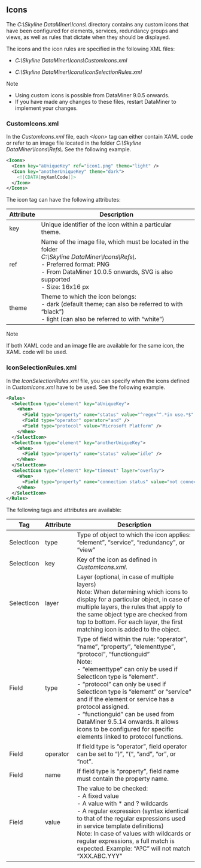 ## Icons

The *C:\\Skyline DataMiner\\Icons\\* directory contains any custom icons that have been configured for elements, services, redundancy groups and views, as well as rules that dictate when they should be displayed.

The icons and the icon rules are specified in the following XML files:

- *C:\\Skyline DataMiner\\Icons\\CustomIcons.xml*

- *C:\\Skyline DataMiner\\Icons\\IconSelectionRules.xml*

> [!NOTE]
> - Using custom icons is possible from DataMiner 9.0.5 onwards.
> - If you have made any changes to these files, restart DataMiner to implement your changes.

### CustomIcons.xml

In the *CustomIcons.xml* file, each *\<Icon>* tag can either contain XAML code or refer to an image file located in the folder *C:\\Skyline DataMiner\\Icons\\Refs\\*. See the following example.

```xml
<Icons>
  <Icon key="aUniqueKey" ref="icon1.png" theme="light" />
  <Icon key="anotherUniqueKey" theme="dark">
    <![CDATA[myXamlCode]]>
  </Icon>
</Icons>
```

The icon tag can have the following attributes:

| Attribute | Description                                                                                                                                                                                                                                                                                                                                                                                                                                        |
|-----------|----------------------------------------------------------------------------------------------------------------------------------------------------------------------------------------------------------------------------------------------------------------------------------------------------------------------------------------------------------------------------------------------------------------------------------------------------|
| key       | Unique identifier of the icon within a particular theme.                                                                                                                                                                                                                                                                                                                                                                                           |
| ref       | Name of the image file, which must be located in the folder <br>*C:\\Skyline DataMiner\\Icons\\Refs\\*.<br> -  Preferred format: PNG<br> -  From DataMiner 10.0.5 onwards, SVG is also supported<br> -  Size: 16x16 px |
| theme     | Theme to which the icon belongs:<br> -  dark (default theme; can also be referred to with “black”)<br> -  light (can also be referred to with “white”)                                                                                                                                                               |

> [!NOTE]
> If both XAML code and an image file are available for the same icon, the XAML code will be used.

### IconSelectionRules.xml

In the *IconSelectionRules.xml* file, you can specify when the icons defined in *CustomIcons.xml* have to be used. See the following example.

```xml
<Rules>
  <SelectIcon type="element" key="aUniqueKey">
    <When>
      <Field type="property" name="status" value="^regex^^.*in use.*$" />
      <Field type="operator" operator="and" />
      <Field type="protocol" value="Microsoft Platform" />
    </When>
  </SelectIcon>
  <SelectIcon type="element" key="anotherUniqueKey">
    <When>
      <Field type="property" name="status" value="idle" />
    </When>
  </SelectIcon>
  <SelectIcon type="element" key="timeout" layer="overlay">
    <When>
      <Field type="property" name="connection status" value="not connected" />
    </When>
  </SelectIcon>
</Rules>
```

The following tags and attributes are available:

| Tag        | Attribute | Description                                                                                                                                                                                                                                                                                                                                                                                                                                                                                                                                                                                                                                                                          |
|------------|-----------|--------------------------------------------------------------------------------------------------------------------------------------------------------------------------------------------------------------------------------------------------------------------------------------------------------------------------------------------------------------------------------------------------------------------------------------------------------------------------------------------------------------------------------------------------------------------------------------------------------------------------------------------------------------------------------------|
| SelectIcon | type      | Type of object to which the icon applies: “element”, “service”, “redundancy”, or “view”                                                                                                                                                                                                                                                                                                                                                                                                                                                                                                                                                                                              |
| SelectIcon | key       | Key of the icon as defined in *CustomIcons.xml*.                                                                                                                                                                                                                                                                                                                                                                                                                                                                                                                                                                                                      |
| SelectIcon | layer     | Layer (optional, in case of multiple layers)<br> Note: When determining which icons to display for a particular object, in case of multiple layers, the rules that apply to the same object type are checked from top to bottom. For each layer, the first matching icon is added to the object.                                                                                                                                                                                                                                                                                                                                                                                     |
| Field      | type      | Type of field within the rule: “operator”, “name”, “property”, “elementtype”, “protocol”, “functionguid”<br> Note: <br> -  “elementtype” can only be used if SelectIcon type is “element”.<br> -  “protocol” can only be used if SelectIcon type is “element” or “service” and if the element or service has a protocol assigned.<br> -  “functionguid” can be used from DataMiner 9.5.14 onwards. It allows icons to be configured for specific elements linked to protocol functions. |
| Field      | operator  | If field type is “operator”, field operator can be set to “)”, “(“, “and”, “or”, or “not”.                                                                                                                                                                                                                                                                                                                                                                                                                                                                                                                                                                                           |
| Field      | name      | If field type is “property”, field name must contain the property name.                                                                                                                                                                                                                                                                                                                                                                                                                                                                                                                                                                                                              |
| Field      | value     | The value to be checked:<br> -  A fixed value<br> -  A value with \* and ? wildcards<br> -  A regular expression (syntax identical to that of the regular expressions used in service template definitions)<br> Note: In case of values with wildcards or regular expressions, a full match is expected. Example: “A?C” will not match “XXX.ABC.YYY”                                                                                                                                    |
